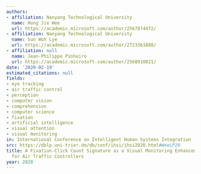```yaml
---
authors:
- affiliation: Nanyang Technological University
  name: Hong Jie Wee
  url: https://academic.microsoft.com/author/2567874472/
- affiliation: Nanyang Technological University
  name: Sun Woh Lye
  url: https://academic.microsoft.com/author/2723361888/
- affiliation: null
  name: Jean-Philippe Pinheiro
  url: https://academic.microsoft.com/author/2568910021/
date: '2020-02-19'
estimated_citations: null
fields:
- eye tracking
- air traffic control
- perception
- computer vision
- comprehension
- computer science
- fixation
- artificial intelligence
- visual attention
- visual monitoring
in: International Conference on Intelligent Human Systems Integration
src: https://dblp.uni-trier.de/db/conf/ihsi/ihsi2020.html#WeeLP20
title: A Fixation-Click Count Signature as a Visual Monitoring Enhancement Feature
  for Air Traffic Controllers
year: 2020
---
```

